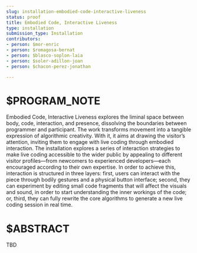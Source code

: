 ```yaml
---
slug: installation-embodied-code-interactive-liveness
status: proof
title: Embodied Code, Interactive Liveness
type: installation
submission_type: Installation
contributors:
- person: $mor-enric
- person: $romagosa-bernat
- person: $blasco-soplon-laia
- person: $soler-adillon-joan
- person: $chacon-perez-jonathan

---
```


# $PROGRAM_NOTE

Embodied Code, Interactive Liveness explores the liminal space between body, code, interaction, and presence, dissolving the boundaries between programmer and participant. 
The work transforms movement into a tangible expression of algorithmic creativity. With it, it aims at drawing the visitor’s attention, inviting them to engage with live coding through embodied interaction. The installation explores a series of interaction strategies to make live coding accessible to the wider public by appealing to different visitor profiles—from newcomers to experienced developers—each encouraged according to their own expertise. In order to achieve this, interaction is structured in three layers: first, users can interact with the piece through bodily gestures and a physical button interface; second, they can experiment by editing small code fragments that will affect the visuals and sound, in order to start understanding the inner workings of the code; or, third, they can fully rewrite the core algorithms to generate a new live coding session in real time.

# $ABSTRACT

TBD

